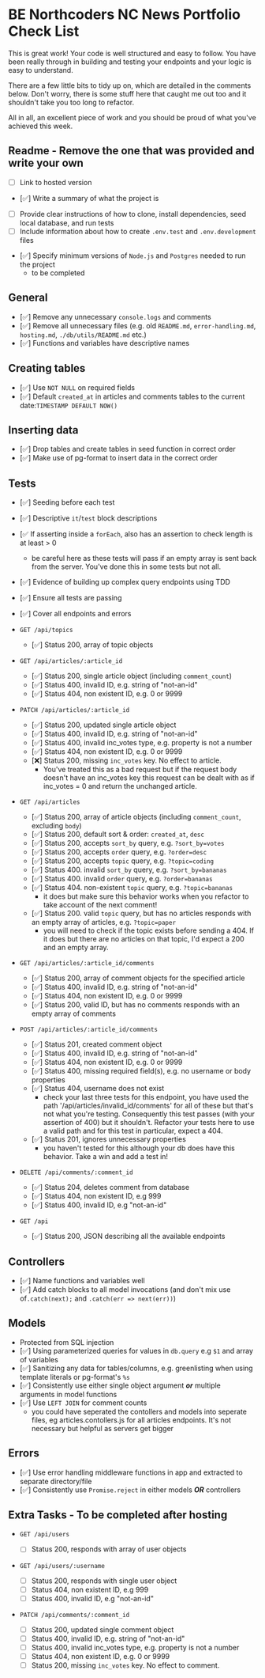 # BE Northcoders NC News Portfolio Check List

This is great work! Your code is well structured and easy to follow. You have been really through in building and testing your endpoints and your logic is easy to understand. 

There are a few little bits to tidy up on, which are detailed in the comments below. Don't worry, there is some stuff here that caught me out too and it shouldn't take you too long to refactor.

All in all, an excellent piece of work and you should be proud of what you've achieved this week.

## Readme - Remove the one that was provided and write your own

- [ ] Link to hosted version
- [✅] Write a summary of what the project is
- [ ] Provide clear instructions of how to clone, install dependencies, seed local database, and run tests
- [ ] Include information about how to create `.env.test` and `.env.development` files
- [✅] Specify minimum versions of `Node.js` and `Postgres` needed to run the project
  - to be completed

## General

- [✅] Remove any unnecessary `console.logs` and comments
- [✅] Remove all unnecessary files (e.g. old `README.md`, `error-handling.md`, `hosting.md`, `./db/utils/README.md` etc.)
- [✅] Functions and variables have descriptive names

## Creating tables

- [✅] Use `NOT NULL` on required fields
- [✅] Default `created_at` in articles and comments tables to the current date:`TIMESTAMP DEFAULT NOW()`

## Inserting data

- [✅] Drop tables and create tables in seed function in correct order
- [✅] Make use of pg-format to insert data in the correct order

## Tests

- [✅] Seeding before each test
- [✅] Descriptive `it`/`test` block descriptions
- [✅ If asserting inside a `forEach`, also has an assertion to check length is at least > 0
  - be careful here as these tests will pass if an empty array is sent back from the server. You've done this in some tests but not all.
- [✅] Evidence of building up complex query endpoints using TDD
- [✅] Ensure all tests are passing
- [✅] Cover all endpoints and errors

- `GET /api/topics`

  - [✅] Status 200, array of topic objects

- `GET /api/articles/:article_id`

  - [✅] Status 200, single article object (including `comment_count`)
  - [✅] Status 400, invalid ID, e.g. string of "not-an-id"
  - [✅] Status 404, non existent ID, e.g. 0 or 9999

- `PATCH /api/articles/:article_id`

  - [✅] Status 200, updated single article object
  - [✅] Status 400, invalid ID, e.g. string of "not-an-id"
  - [✅] Status 400, invalid inc_votes type, e.g. property is not a number
  - [✅] Status 404, non existent ID, e.g. 0 or 9999
  - [❌] Status 200, missing `inc_votes` key. No effect to article.
    - You've treated this as a bad request but if the request body doesn't have an inc_votes key this request can be dealt with as if inc_votes = 0 and return the unchanged article.

- `GET /api/articles`

  - [✅] Status 200, array of article objects (including `comment_count`, excluding `body`)
  - [✅] Status 200, default sort & order: `created_at`, `desc`
  - [✅] Status 200, accepts `sort_by` query, e.g. `?sort_by=votes`
  - [✅] Status 200, accepts `order` query, e.g. `?order=desc`
  - [✅] Status 200, accepts `topic` query, e.g. `?topic=coding`
  - [✅] Status 400. invalid `sort_by` query, e.g. `?sort_by=bananas`
  - [✅] Status 400. invalid `order` query, e.g. `?order=bananas`
  - [✅] Status 404. non-existent `topic` query, e.g. `?topic=bananas`
    - it does but make sure this behavior works when you refactor to take account of the next comment!
  - [✅] Status 200. valid `topic` query, but has no articles responds with an empty array of articles, e.g. `?topic=paper`
    - you will need to check if the topic exists before sending a 404. If it does but there are no articles on that topic, I'd expect a 200 and an empty array.

- `GET /api/articles/:article_id/comments`

  - [✅] Status 200, array of comment objects for the specified article
  - [✅] Status 400, invalid ID, e.g. string of "not-an-id"
  - [✅] Status 404, non existent ID, e.g. 0 or 9999
  - [✅] Status 200, valid ID, but has no comments responds with an empty array of comments

- `POST /api/articles/:article_id/comments`

  - [✅] Status 201, created comment object
  - [✅] Status 400, invalid ID, e.g. string of "not-an-id"
  - [✅] Status 404, non existent ID, e.g. 0 or 9999
  - [✅] Status 400, missing required field(s), e.g. no username or body properties
  - [✅] Status 404, username does not exist
    - check your last three tests for this endpoint, you have used the path '/api/articles/invalid_id/comments' for all of these but that's not what you're testing. Consequently this test passes (with your assertion of 400) but it shouldn't. Refactor your tests here to use a valid path and for this test in particular, expect a 404.
  - [✅] Status 201, ignores unnecessary properties
    - you haven't tested for this although your db does have this behavior. Take a win and add a test in!

- `DELETE /api/comments/:comment_id`

  - [✅] Status 204, deletes comment from database
  - [✅] Status 404, non existent ID, e.g 999
  - [✅] Status 400, invalid ID, e.g "not-an-id"

- `GET /api`

  - [✅] Status 200, JSON describing all the available endpoints

## Controllers

- [✅] Name functions and variables well
- [✅] Add catch blocks to all model invocations (and don't mix use of`.catch(next);` and `.catch(err => next(err))`)
 

## Models

- Protected from SQL injection
- [✅] Using parameterized queries for values in `db.query` e.g `$1` and array of variables
- [✅] Sanitizing any data for tables/columns, e.g. greenlisting when using template literals or pg-format's `%s`
- [✅] Consistently use either single object argument _**or**_ multiple arguments in model functions
- [✅] Use `LEFT JOIN` for comment counts
     - you could have seperated the contollers and models into seperate files, eg articles.contollers.js for all articles endpoints. It's not necessary but helpful as servers get bigger

## Errors

- [✅] Use error handling middleware functions in app and extracted to separate directory/file
- [✅] Consistently use `Promise.reject` in either models _**OR**_ controllers

## Extra Tasks - To be completed after hosting

- `GET /api/users`

  - [ ] Status 200, responds with array of user objects

- `GET /api/users/:username`

  - [ ] Status 200, responds with single user object
  - [ ] Status 404, non existent ID, e.g 999
  - [ ] Status 400, invalid ID, e.g "not-an-id"

- `PATCH /api/comments/:comment_id`

  - [ ] Status 200, updated single comment object
  - [ ] Status 400, invalid ID, e.g. string of "not-an-id"
  - [ ] Status 400, invalid inc_votes type, e.g. property is not a number
  - [ ] Status 404, non existent ID, e.g. 0 or 9999
  - [ ] Status 200, missing `inc_votes` key. No effect to comment.